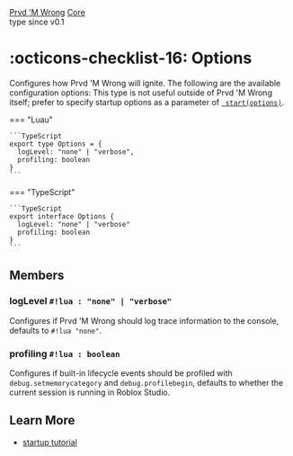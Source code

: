 <div class="pmwdoc-reference-breadcrumbs">
<a href="../../">Prvd 'M Wrong</a>
<a href="../">Core</a>
</div>

<div class="pmwdoc-reference-tags">
<span class="pmwdoc-reference-highlight">type</span>
<span class="pmwdoc-reference-since">since v0.1</span>
</div>

# :octicons-checklist-16: Options

Configures how Prvd 'M Wrong will ignite. The following are the available
configuration options: This type is not useful outside of Prvd 'M Wrong itself;
prefer to specify startup options as a parameter of [`
start(options)`](../providers/start.md).

=== "Luau"

    ```TypeScript
    export type Options = {
      logLevel: "none" | "verbose",
      profiling: boolean
    }
    ```

=== "TypeScript"

    ```TypeScript
    export interface Options {
      logLevel: "none" | "verbose"
      profiling: boolean
    }
    ```

## Members

### logLevel `#!lua : "none" | "verbose"`

Configures if Prvd 'M Wrong should log trace information to the console, defaults
to `#!lua "none"`.

### profiling `#!lua : boolean`

Configures if built-in lifecycle events should be profiled with
`debug.setmemorycategory` and `debug.profilebegin`, defaults to whether the
current session is running in Roblox Studio.

## Learn More

- [startup tutorial](../../../tutorials/fundamentals/startup.md)
